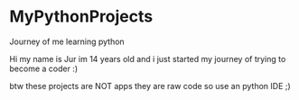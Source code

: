 # MyPythonProjects
Journey of me learning python

Hi my name is Jur im 14 years old and i just started my journey of trying to become a coder :)

btw these projects are NOT apps they are raw code so use an python IDE ;)
